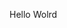 Hello Wolrd















































































































































































































































































































































































































































































































































































































































































































































































































































































































































































































































































































